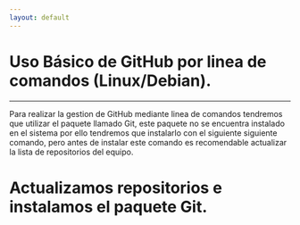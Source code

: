 ```yaml
---
layout: default
---
```


# [](#header-1)Uso Básico de GitHub por linea de comandos (Linux/Debian).
***
Para realizar la gestion de GitHub mediante linea de comandos tendremos que utilizar el paquete llamado Git, este paquete no se encuentra instalado en el sistema por ello tendremos que instalarlo con el siguiente siguiente comando, pero antes de instalar este comando es recomendable actualizar la lista de repositorios del equipo.
<dl>

# [](#header-2)Actualizamos repositorios e instalamos el paquete Git.

